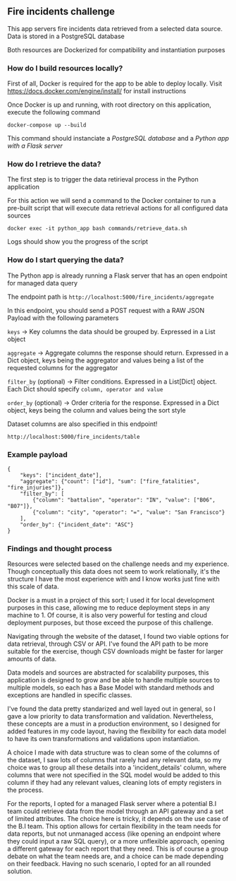 ## Fire incidents challenge
This app servers fire incidents data retrieved from a selected data source. 
Data is stored in a PostgreSQL database

Both resources are Dockerized for compatibility and instantiation purposes

### How do I build resources locally?
First of all, Docker is required for the app to be able to deploy locally. 
Visit https://docs.docker.com/engine/install/ for install instructions

Once Docker is up and running, with root directory on this application, execute the following command

``` docker-compose up --build ```

This command should instanciate a _PostgreSQL database_ and a _Python app with a Flask server_

### How do I retrieve the data?
The first step is to trigger the data retirieval process in the Python application

For this action we will send a command to the Docker container to run a pre-built script that
will execute data retrieval actions for all configured data sources

``` docker exec -it python_app bash commands/retrieve_data.sh ```

Logs should show you the progress of the script

### How do I start querying the data?
The Python app is already running a Flask server that has an open endpoint for managed data query

The endpoint path is ``` http://localhost:5000/fire_incidents/aggregate ```

In this endpoint, you should send a POST request with a RAW JSON Payload with the following parameters

``` keys ``` -> Key columns the data should be grouped by. Expressed in a List object

``` aggregate ``` -> Aggregate columns the response should return. Expressed in a Dict object, 
keys being the aggregator and values being a list of the requested columns for the aggregator

``` filter_by ``` (optional) -> Filter conditions. Expressed in a List[Dict] object.
Each Dict should specify ```column, operator and value```

``` order_by ``` (optional) -> Order criteria for the response. Expressed in a Dict object,
keys being the column and values being the sort style

Dataset columns are also specified in this endpoint!

``` http://localhost:5000/fire_incidents/table ```

### Example payload
```
{
    "keys": ["incident_date"],
	"aggregate": {"count": ["id"], "sum": ["fire_fatalities", "fire_injuries"]},
	"filter_by": [
		{"column": "battalion", "operator": "IN", "value": ["B06", "B07"]},
		{"column": "city", "operator": "=", "value": "San Francisco"}
	],
	"order_by": {"incident_date": "ASC"}
}
```

### Findings and thought process
Resources were selected based on the challenge needs and my experience. Though conceptually this data does 
not seem to work relationally, it's the structure I have the most experience with and I know works just fine
with this scale of data. 

Docker is a must in a project of this sort; I used it for local development purposes
in this case, allowing me to reduce deployment steps in any machine to 1. Of course, it is also very powerful
for testing and cloud deployment purposes, but those exceed the purpose of this challenge.

Navigating through the website of the dataset, I found two viable options for data retrieval,
through CSV or API. I've found the API path to be more suitable for the exercise, though CSV downloads
might be faster for larger amounts of data.

Data models and sources are abstracted for scalability purposes, this application is designed to grow and
be able to handle multiple sources to multiple models, so each has a Base Model with standard methods and
exceptions are handled in specific classes.

I've found the data pretty standarized and well layed out in general, so I gave a low priority to data
transformation and validation. Nevertheless, these concepts are a must in a production environment, so I
designed for added features in my code layout, having the flexibility for each data model to have its own
transformations and validations upon instantiation.

A choice I made with data structure was to clean some of the columns of the dataset, I saw lots of 
columns that rarely had any relevant data, so my choice was to group all these details into a 
'incident_details' column, where columns that were not specified in the SQL model would be added to
this column if they had any relevant values, cleaning lots of empty registers in the process.

For the reports, I opted for a managed Flask server where a potential B.I team could retrieve data
from the model through an API gateway and a set of limited attributes.
The choice here is tricky, it depends on the use case of the B.I team. This option allows for certain
flexibility in the team needs for data reports, but not unmanaged access (like opening an endpoint where they
could input a raw SQL query), or a more unflexible approach, opening a different gateway for each report that they
need. This is of course a group debate on what the team needs are, and a choice can be made depending on their
feedback. Having no such scenario, I opted for an all rounded solution.

